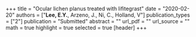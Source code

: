 +++
title = "Ocular lichen planus treated with lifitegrast"
date = "2020-02-20"
authors = ["**Lee, E.Y.**, Arzeno, J., Ni, C., Holland, V"]
publication_types = ["2"]
publication = "Submitted"
abstract = ""
url_pdf = ""
url_source = ""
math = true
highlight = true
selected = true
[header]
+++

